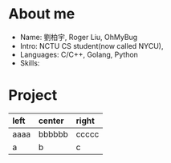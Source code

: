 # About me
- Name: 劉柏宇, Roger Liu, OhMyBug
- Intro: 
	NCTU CS student(now called NYCU),
- Languages: C/C++, Golang, Python
- Skills: 

# Project
| left | center | right |
| :--- | :----  | :---- |
| aaaa | bbbbbb | ccccc |
| a    | b      | c     |


